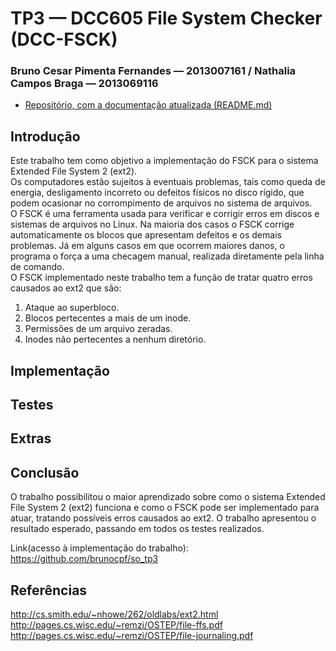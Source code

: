 # TP3 &mdash; DCC605 File System Checker (DCC-FSCK)
### Bruno Cesar Pimenta Fernandes &mdash; 2013007161 / Nathalia Campos Braga &mdash; 2013069116
* [Repositório, com a documentação atualizada (README.md)](https://github.com/brunocpf/so_tp3)


## Introdução

Este trabalho tem como objetivo a implementação do FSCK para o sistema Extended File System 2 (ext2).<br/>Os computadores estão sujeitos à eventuais problemas, tais como queda de energia, desligamento incorreto ou defeitos físicos no disco rígido, que podem ocasionar no corrompimento de arquivos no sistema de arquivos.<br/>O FSCK é uma ferramenta usada para verificar e corrigir erros em discos e sistemas de arquivos no Linux. Na maioria dos casos o FSCK corrige automaticamente os blocos que apresentam defeitos e os demais problemas. Já em alguns casos em que ocorrem maiores danos, o programa o força a uma checagem manual, realizada diretamente pela linha de comando.<br/>O FSCK implementado neste trabalho tem a função de tratar quatro erros causados ao ext2 que são: 
1. Ataque ao superbloco.
1. Blocos pertecentes a mais de um inode. 
1. Permissões de um arquivo zeradas.
1. Inodes não pertecentes a nenhum diretório.
  
## Implementação

## Testes

## Extras

## Conclusão

O trabalho possibilitou o maior aprendizado sobre como o sistema Extended File System 2 (ext2) funciona e como o FSCK pode ser implementado para atuar, tratando possíveis erros causados ao ext2. 
O trabalho apresentou o resultado esperado, passando em todos os testes realizados.

Link(acesso à implementação do trabalho): https://github.com/brunocpf/so_tp3

## Referências

http://cs.smith.edu/~nhowe/262/oldlabs/ext2.html<br/>http://pages.cs.wisc.edu/~remzi/OSTEP/file-ffs.pdf<br/>http://pages.cs.wisc.edu/~remzi/OSTEP/file-journaling.pdf

